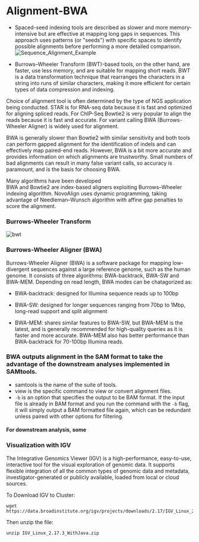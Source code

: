 # Alignment-BWA

- Spaced-seed indexing tools are described as slower and more memory-intensive but are effective at mapping long gaps in sequences. This approach uses patterns (or "seeds") with specific spaces to identify possible alignments before performing a more detailed comparison.
![Sequence_Alignment_Example](https://github.com/btayhan/Alignment-BWA/assets/144340455/398261af-e2d0-4bee-a5e8-bc9aa8be793e)

- Burrows–Wheeler Transform (BWT)-based tools, on the other hand, are faster, use less memory, and are suitable for mapping short reads. BWT is a data transformation technique that rearranges the characters in a string into runs of similar characters, making it more efficient for certain types of data compression and indexing.

Choice of alignment tool is often determined by the type of NGS application being conducted. STAR is for RNA-seq data because it is fast and optimized for aligning spliced reads. For ChIP-Seq Bowtie2 is very popular to align the reads because it is fast and accurate. For variant calling BWA (Burrows-Wheeler Aligner) is widely used for alignment.

BWA is generally slower than Bowtie2 with similar sensitivity and both tools can perform gapped alignment for the identification of indels and can effectively map paired-end reads. However, BWA is a bit more accurate and provides information on which alignments are trustworthy. Small numbers of bad alignments can result in many false variant calls, so accuracy is paramount, and is the basis for choosing BWA.



Many algorithms have been developed  
BWA and Bowtie2 are index-based aligners exploiting Burrows–Wheeler indexing algorithm. 
NovoAlign uses dynamic programming, taking advantage of Needleman–Wunsch algorithm with affine gap penalties to score the alignment. 



### Burrows-Wheeler Transform
![bwt](https://github.com/btayhan/Alignment-BWA/assets/144340455/f02ebee7-4d5d-4396-a4b4-5746c567904d)


### Burrows-Wheeler Aligner (BWA) 

Burrows-Wheeler Aligner (BWA) is a software package for mapping low-divergent sequences against a large reference genome, such as the human genome. It consists of three algorithms: BWA-backtrack, BWA-SW and BWA-MEM. Depending on read length, BWA modes can be chatagorized as:

- BWA-backtrack: designed for Illumina sequence reads up to 100bp

- BWA-SW: designed for longer sequences ranging from 70bp to 1Mbp, long-read support and split alignment

- BWA-MEM: shares similar features to BWA-SW, but BWA-MEM is the latest, and is generally recommended for high-quality queries as it is faster and more accurate. BWA-MEM also has better performance than BWA-backtrack for 70-100bp Illumina reads.

### BWA outputs alignment in the SAM format to take the advantage of the downstream analyses implemented in SAMtools.

- samtools is the name of the suite of tools.
- view is the specific command to view or convert alignment files.
- `-b` is an option that specifies the output to be BAM format. If the input file is already in BAM format and you run the command with the `-b` flag, it will simply output a BAM formatted file again, which can be redundant unless paired with other options for filtering.

#### For downstream analysis, some 

### Visualization with IGV
The Integrative Genomics Viewer (IGV) is a high-performance, easy-to-use, interactive tool for the visual exploration of genomic data. It supports flexible integration of all the common types of genomic data and metadata, investigator-generated or publicly available, loaded from local or cloud sources.

To Download IGV to Cluster:

```
wget https://data.broadinstitute.org/igv/projects/downloads/2.17/IGV_Linux_2.17.3_WithJava.zip

```
Then unzip the file:

```
unzip IGV_Linux_2.17.3_WithJava.zip

```



